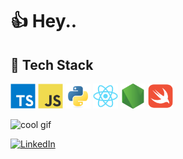 # 👍 Hey..

## 👀 Tech Stack

<p>
  <img src="https://raw.githubusercontent.com/devicons/devicon/master/icons/typescript/typescript-original.svg" alt="typescript" width="40" height="40"/>
  <img src="https://raw.githubusercontent.com/devicons/devicon/master/icons/javascript/javascript-original.svg" alt="javascript" width="40" height="40"/>
  <img src="https://raw.githubusercontent.com/devicons/devicon/master/icons/python/python-original.svg" alt="python" width="40" height="40"/>
  <img src="https://raw.githubusercontent.com/devicons/devicon/master/icons/react/react-original.svg" alt="react" width="40" height="40"/>
  <img src="https://raw.githubusercontent.com/devicons/devicon/master/icons/nodejs/nodejs-original.svg" alt="nodejs" width="40" height="40"/>
  <img src="https://raw.githubusercontent.com/devicons/devicon/master/icons/swift/swift-original.svg" alt="swift" width="40" height="40"/>
</p>

<img src="https://media.giphy.com/media/v1.Y2lkPTc5MGI3NjExbXNuazlrM3NtMHNqaGh4eWt5c2w3MW4yejdqbjB3cHg3YnVhdThhaiZlcD12MV9naWZzX3NlYXJjaCZjdD1n/ckJF143W1gBS8Hk833/giphy.gif" alt="cool gif" width="300"/>

[![LinkedIn](https://img.shields.io/badge/Visit%20selimsertbas.com-LinkedIn-blue?style=for-the-badge&logo=linkedin&logoColor=white)](https://www.linkedin.com/in/aselimsertbas)
